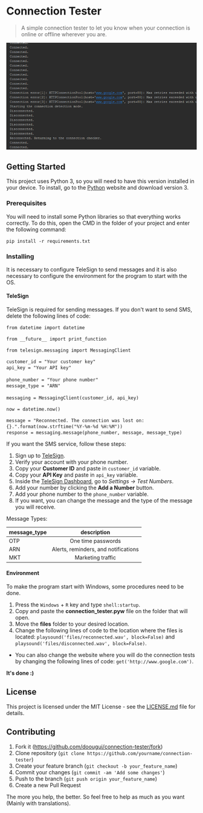# Connection Tester
> A simple connection tester to let you know when your connection is online or offline wherever you are.

![](header.png)

## Getting Started

This project uses Python 3, so you will need to have this version installed in your device. To install, go to the [Python](https://www.python.org/downloads/) website and download version 3.

### Prerequisites

You will need to install some Python libraries so that everything works correctly. To do this, open the CMD in the folder of your project and enter the following command:

```
pip install -r requirements.txt
```

### Installing

It is necessary to configure TeleSign to send messages and it is also necessary to configure the environment for the program to start with the OS.

#### TeleSign

TeleSign is required for sending messages. If you don't want to send SMS, delete the following lines of code:

```
from datetime import datetime
```
```
from __future__ import print_function
```
```
from telesign.messaging import MessagingClient
```
```
customer_id = "Your customer key"
api_key = "Your API key"

phone_number = "Your phone number"
message_type = "ARN"

messaging = MessagingClient(customer_id, api_key)
```
```
now = datetime.now()
```
```
message = "Reconnected. The connection was lost on: {}.".format(now.strftime("%Y-%m-%d %H:%M"))
response = messaging.message(phone_number, message, message_type)
```

If you want the SMS service, follow these steps:

1. Sign up to [TeleSign](https://portal.telesign.com).
2. Verify your account with your phone number.
3. Copy your __Customer ID__ and paste in ```customer_id``` variable.
4. Copy your __API Key__ and paste in ```api_key``` variable.
5. Inside the [TeleSign Dashboard](https://portal.telesign.com/portal/dashboard), go to *Settings -> Test Numbers*.
6. Add your number by clicking the __Add a Number__ button.
7. Add your phone number to the ```phone_number``` variable.
8. If you want, you can change the message and the type of the message you will receive.

Message Types:

| message_type | description
|-----|:------------------------------------:|
| OTP | One time passwords 						|
| ARN | Alerts, reminders, and notifications |
| MKT | Marketing traffic						   |

#### Environment

To make the program start with Windows, some procedures need to be done.

1. Press the ```Windows``` + ```R``` key and type ```shell:startup```.
2. Copy and paste the __connection_tester.pyw__ file on the folder that will open.
3. Move the __files__ folder to your desired location.
4. Change the following lines of code to the location where the files is located: ```playsound('files/reconnected.wav', block=False)``` and ```playsound('files/disconnected.wav', block=False)```.
- You can also change the website where you will do the connection tests by changing the following lines of code: ```get('http://www.google.com')```.

**It's done :)**

## License

This project is licensed under the MIT License - see the [LICENSE.md](LICENSE.md) file for details.

## Contributing

1. Fork it (https://github.com/doougui/connection-tester/fork)
2. Clone repository (```git clone https://github.com/yourname/connection-tester```)
3. Create your feature branch (```git checkout -b your_feature_name```)
4. Commit your changes (```git commit -am 'Add some changes'```)
5. Push to the branch (```git push origin your_feature_name```)
5. Create a new Pull Request

The more you help, the better. So feel free to help as much as you want (Mainly with translations).